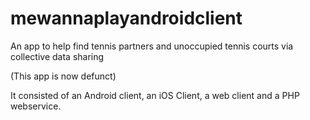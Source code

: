 # mewannaplayandroidclient
An app to help find tennis partners and unoccupied tennis courts via collective data sharing

(This app is now defunct)

It consisted of an Android client, an iOS Client, a web client and a PHP webservice.

